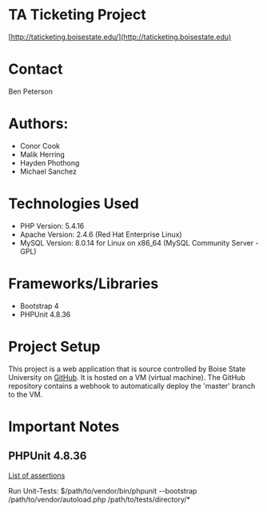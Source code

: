 # TA Ticketing Project
[http://taticketing.boisestate.edu/](http://taticketing.boisestate.edu)

# Contact
Ben Peterson

# Authors:
* Conor Cook
* Malik Herring
* Hayden Phothong
* Michael Sanchez

# Technologies Used
* PHP Version: 5.4.16
* Apache Version: 2.4.6 (Red Hat Enterprise Linux)
* MySQL Version: 8.0.14 for Linux on x86_64 (MySQL Community Server - GPL)

# Frameworks/Libraries
* Bootstrap 4
* PHPUnit 4.8.36

# Project Setup
This project is a web application that is source controlled by Boise State
University on [GitHub](https://github.com/BoiseState/ta-ticketing). It is
hosted on a VM (virtual machine). The GitHub repository contains a webhook
to automatically deploy the 'master' branch to the VM.

# Important Notes

## PHPUnit 4.8.36
[List of assertions](https://phpunit.readthedocs.io/en/8.0/assertions.html#appendixes-assertions)

Run Unit-Tests: $/path/to/vendor/bin/phpunit --bootstrap /path/to/vendor/autoload.php /path/to/tests/directory/*
